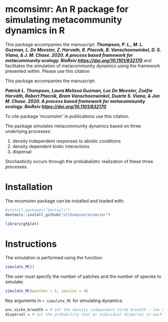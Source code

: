 # mcomsimr: An R package for simulating metacommunity dynamics in R

This package accompanies the manuscript: 
***Thompson, P. L., M. L. Guzman, L. De Meester, Z. Horvath, R. Ptacnik, B. Vanschoenwinkel, D. S. Viana, & J. M. Chase. 2020. A process based framework for metacommunity ecology. BioRxiv https://doi.org/10.1101/832170*** 
and facilitates the simulation of metacommunity dynamics using the framework presented within. Please use this citation 

This package accompanies the manuscript: 

***Patrick L. Thompson, Laura Melissa Guzman, Luc De Meester, Zsófia Horváth, Robert Ptacnik, Bram Vanschoenwinkel, Duarte S. Viana, & Jon M. Chase. 2020. A process based framework for metacommunity ecology. BioRxiv https://doi.org/10.1101/832170*** 

To cite package ‘mcomsimr’ in publications use this citation.

The package simulates metacommunity dynamics based on three underlying processes: 
1) density independent responses to abiotic conditions
2) density dependent biotic interactions
3) dispersal

Stochasticity occurs through the probabalistic realization of these three processes. 

# Installation

The mcomsimr package can be installed and loaded with:

```r
#install.packages("devtools")
devtools::install_github("plthompson/mcomsimr")
```

``` r
library(gfplot)
```
# Instructions
The simulation is performed using the function:
```r
simulate_MC()
```
The user must specify the number of patches and the number of species to simulate:
```r
simulate_MC(patches = 5, species = 4)
```

Key arguments in ```r simulate_MC``` for simulating dynamics:
```r
env_niche_breadth = # set the density independent niche breadth - low value (e.g. 0.5) results in strong responses to env. heterogeneity), high value (e.g. 10) results in nearly no response to env. heterogeneity
dispersal = # set the probability that an individual disperses in each time step
```


